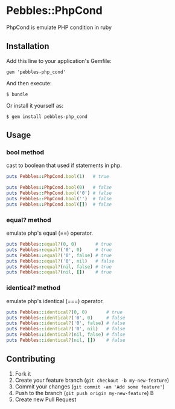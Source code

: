 # Pebbles::PhpCond

PhpCond is emulate PHP condition in ruby


## Installation

Add this line to your application's Gemfile:

    gem 'pebbles-php_cond'

And then execute:

    $ bundle

Or install it yourself as:

    $ gem install pebbles-php_cond

## Usage

### bool method 
cast to boolean that used if statements in php.

```ruby
puts Pebbles::PhpCond.bool(1)   # true

puts Pebbles::PhpCond.bool(0)   # false
puts Pebbles::PhpCond.bool('0') # false
puts Pebbles::PhpCond.bool('')  # false
puts Pebbles::PhpCond.bool([])  # false
```

### equal? method
emulate php's equal (==) operator. 

```ruby
puts Pebbles::equal?(0, 0)       # true
puts Pebbles::equal?('0', 0)     # true
puts Pebbles::equal?('0', false) # true
puts Pebbles::equal?('0', nil)   # false
puts Pebbles::equal?(nil, false) # true
puts Pebbles::equal?(nil, [])    # true
```


### identical? method
emulate php's identical (===) operator.

```ruby
puts Pebbles::identical?(0, 0)       # true
puts Pebbles::identical?('0', 0)     # false
puts Pebbles::identical?('0', false) # false
puts Pebbles::identical?('0', nil)   # false
puts Pebbles::identical?(nil, false) # false
puts Pebbles::identical?(nil, [])    # false
```


## Contributing

1. Fork it
2. Create your feature branch (`git checkout -b my-new-feature`)
3. Commit your changes (`git commit -am 'Add some feature'`)
4. Push to the branch (`git push origin my-new-feature`)
B
5. Create new Pull Request
